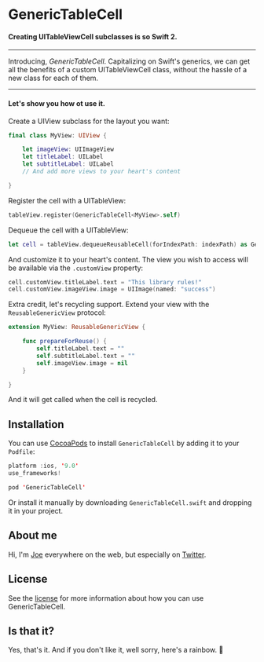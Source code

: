 # GenericTableCell

#### Creating UITableViewCell subclasses is so Swift 2.

---

Introducing, _*GenericTableCell*_. Capitalizing on Swift's generics, we can get all the benefits of a custom UITableViewCell class, without the hassle of a new class for each of them.

---

#### Let's show you how ot use it.

Create a UIView subclass for the layout you want:

```swift
final class MyView: UIView {

    let imageView: UIImageView
    let titleLabel: UILabel
    let subtitleLabel: UILabel
    // And add more views to your heart's content

}
```

Register the cell with a UITableView:

```swift
tableView.register(GenericTableCell<MyView>.self)

```

Dequeue the cell with a UITableView:

```swift
let cell = tableView.dequeueReusableCell(forIndexPath: indexPath) as GenericTableCell<MyView>
```

And customize it to your heart's content. The view you wish to access will be available via the `.customView` property:

```swift
cell.customView.titleLabel.text = "This library rules!"
cell.customView.imageView.image = UIImage(named: "success")
```

Extra credit, let's recycling support. Extend your view with the `ReusableGenericView` protocol:

```swift
extension MyView: ReusableGenericView {

    func prepareForReuse() {
        self.titleLabel.text = ""
        self.subtitleLabel.text = ""
        self.imageView.image = nil
    }

}
```

And it will get called when the cell is recycled.

## Installation
You can use [CocoaPods](http://cocoapods.org/) to install `GenericTableCell` by adding it to your `Podfile`:

```swift
platform :ios, '9.0'
use_frameworks!

pod 'GenericTableCell'
```

Or install it manually by downloading `GenericTableCell.swift` and dropping it in your project.

## About me

Hi, I'm [Joe](http://fabisevi.ch) everywhere on the web, but especially on [Twitter](https://twitter.com/mergesort).

## License

See the [license](LICENSE) for more information about how you can use GenericTableCell.

## Is that it?

Yes, that's it. And if you don't like it, well sorry, here's a rainbow. 🌈
